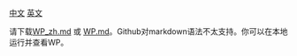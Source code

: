 [中文](./README_zh.md) [英文](./README.md)

请下载[WP_zh.md](WP_zh.md) 或 [WP.md](WP.md)。Github对markdown语法不太支持。你可以在本地运行并查看WP。